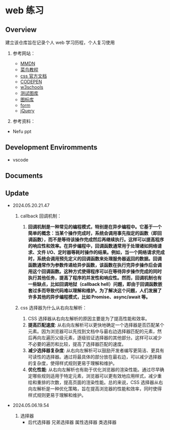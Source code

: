 # web 练习

## Overview

建立该仓库旨在记录个人 web 学习历程，个人复习使用

1. 参考网站：

   - [MMDN](https://developer.mozilla.org/zh-CN/)
   - [菜鸟教程](https://www.runoob.com/)
   - [css 官方文档](https://www.w3.org/Style/CSS/)
   - [CODEPEN](https://codepen.io/)
   - [w3schools](https://www.w3schools.com/)
   - [测试图库](https://picsum.photos/)
   - [图标库](https://www.wp2.cn/material_icons/)
   - [form](https://v4.bootcss.com/docs/components/forms/)
   - [jQuery](http://api.jquery.com/)

2. 参考资料：

- Nefu ppt

## Development Enviromments

- vscode

## Documents

## Update

- 2024.05.20.21.47

  1. callback 回调机制：
     1. **回调机制是一种常见的编程模式，特别是在异步编程中。它基于一个简单的概念：当某个操作完成时，系统会调用事先指定的函数（即回调函数），而不是等待该操作完成然后再继续执行。这样可以提高程序的响应性和效率。在异步编程中，回调函数通常用于处理诸如网络请求、文件 I/O、定时器等耗时操作的结果。例如，当一个网络请求完成时，系统会调用预先定义的回调函数来处理服务器返回的数据。回调函数通常作为参数传递给异步函数，该函数在执行完异步操作后会调用这个回调函数。这种方式使得程序可以在等待异步操作完成的同时执行其他任务，提高了程序的并发性和响应性。然而，回调机制也有一些缺点，比如回调地狱（callback hell）问题，即由于回调函数嵌套过多而导致代码难以理解和维护。为了解决这个问题，人们发展了许多其他的异步编程模式，比如 Promise、async/await 等。**
  2. css 选择器为什么从右向左解析：

     1. CSS 选择器从右向左解析的原因主要是为了提高性能和效率。
     2. **提高匹配速度**: 从右向左解析可以更快地确定一个选择器是否匹配某个元素。因为浏览器可以先找到文档中与最右边选择器匹配的元素，然后再向左遍历父级元素，逐级验证选择器的其他部分。这样可以减少不必要的遍历和比较，提高了选择器匹配的速度。
     3. **减少选择器复杂度**: 从右向左解析可以鼓励开发者编写更简洁、更具有可读性的选择器。通过将最具体的部分放在最右边，可以减少选择器的复杂度，使得样式规则更易于理解和维护。
     4. **优化性能**: 从右向左解析也有助于优化浏览器的渲染性能。通过尽早确定哪些规则适用于特定元素，浏览器可以更有效地应用样式，减少重绘和重排的次数，提高页面的渲染性能。总的来说，CSS 选择器从右向左解析是一种优化策略，旨在提高浏览器的性能和效率，同时使得样式规则更易于理解和维护。

- 2024.05.06.19.54
  1. 选择器
     - 后代选择器 兄弟选择器 属性选择器 类选择器
